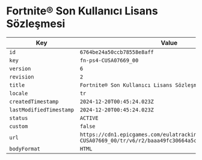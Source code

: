 # Fortnite® Son Kullanıcı Lisans Sözleşmesi

| Key | Value |
| --- | ----- |
| `id` | `6764be24a50ccb78558e8aff` |
| `key` | `fn-ps4-CUSA07669_00` |
| `version` | `6` |
| `revision` | `2` |
| `title` | `Fortnite® Son Kullanıcı Lisans Sözleşmesi` |
| `locale` | `tr` |
| `createdTimestamp` | `2024-12-20T00:45:24.023Z` |
| `lastModifiedTimestamp` | `2024-12-20T00:45:24.023Z` |
| `status` | `ACTIVE` |
| `custom` | `false` |
| `url` | `https://cdn1.epicgames.com/eulatracking-download/fn-ps4-CUSA07669_00/tr/v6/r2/baaa49fc30664a5c287e5230c1a67231.pdf` |
| `bodyFormat` | `HTML` |
